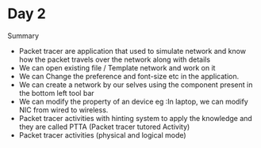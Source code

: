 # Day 2


Summary
- Packet tracer are application that used to simulate network and know how the packet travels over the network along with details 
- We can open existing file / Template network and work on it
- We can Change the preference and font-size etc in the application.
- We can create a network by our selves using the component present in the bottom left tool bar
-  We can modify the property of an device eg :In laptop, we can modify NIC from wired to wireless.
- Packet tracer activities with hinting system to apply the knowledge and they are called PTTA (Packet tracer tutored Activity)
- Packet tracer activities (physical and logical mode)


